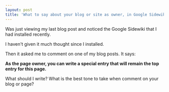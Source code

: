 ```yaml
---
layout: post
title: 'What to say about your blog or site as owner, in Google Sidewiki?'
---
```

Was just viewing my last blog post and noticed the Google Sidewiki that I had installed recently.<p></p>
I haven't given it much thought since I installed.<p></p>
Then it asked me to comment on one of my blog posts. It says:<p></p>
<strong>As the page owner, you can write a special entry that will remain the top entry for this page.</strong><p></p>
What should I write? What is the best tone to take when comment on your blog or page? <strong>
</strong>